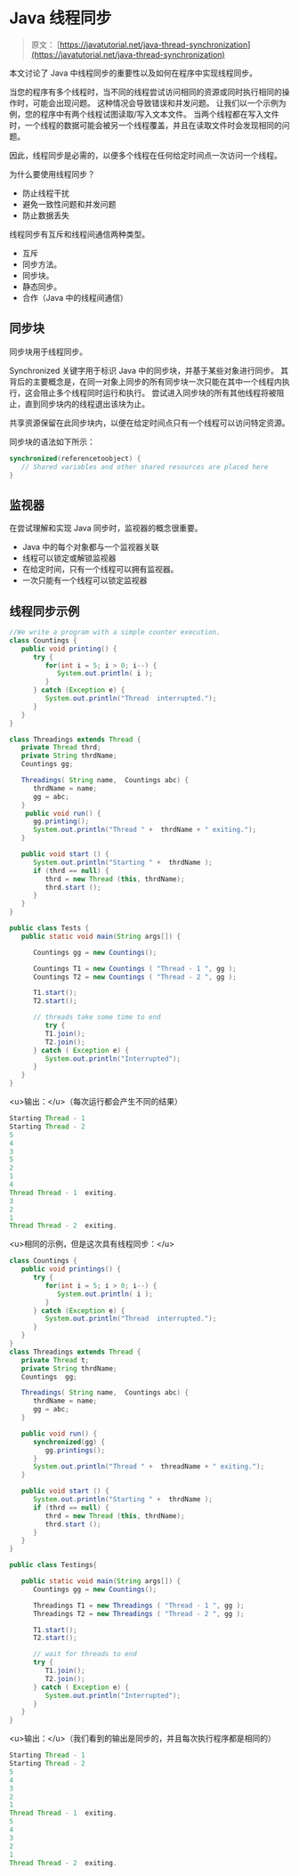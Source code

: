 # Java 线程同步

> 原文： [https://javatutorial.net/java-thread-synchronization](https://javatutorial.net/java-thread-synchronization)

本文讨论了 Java 中线程同步的重要性以及如何在程序中实现线程同步。

当您的程序有多个线程时，当不同的线程尝试访问相同的资源或同时执行相同的操作时，可能会出现问题。 这种情况会导致错误和并发问题。 让我们以一个示例为例，您的程序中有两个线程试图读取/写入文本文件。 当两个线程都在写入文件时，一个线程的数据可能会被另一个线程覆盖，并且在读取文件时会发现相同的问题。

因此，线程同​​步是必需的，以便多个线程在任何给定时间点一次访问一个线程。

为什么要使用线程同步？

*   防止线程干扰
*   避免一致性问题和并发问题
*   防止数据丢失

线程同步有互斥和线程间通信两种类型。

*   互斥
*   同步方法。
*   同步块。
*   静态同步。
*   合作（Java 中的线程间通信）

## 同步块

同步块用于线程同步。

Synchronized 关键字用于标识 Java 中的同步块，并基于某些对象进行同步。 其背后的主要概念是，在同一对象上同步的所有同步块一次只能在其中一个线程内执行，这会阻止多个线程同时运行和执行。 尝试进入同步块的所有其他线程将被阻止，直到同步块内的线程退出该块为止。

共享资源保留在此同步块内，以便在给定时间点只有一个线程可以访问特定资源。

同步块的语法如下所示：

```java
synchronized(referencetoobject) {
   // Shared variables and other shared resources are placed here
}

```

## 监视器

在尝试理解和实现 Java 同步时，监视器的概念很重要。

*   Java 中的每个对象都与一个监视器关联
*   线程可以锁定或解锁监视器
*   在给定时间，只有一个线程可以拥有监视器。
*   一次只能有一个线程可以锁定监视器

## 线程同步示例

```java
//We write a program with a simple counter execution.
class Countings {
   public void printing() {
      try {
         for(int i = 5; i > 0; i--) {
            System.out.println( i );
         }
      } catch (Exception e) {
         System.out.println("Thread  interrupted.");
      }
   }
}

class Threadings extends Thread {
   private Thread thrd;
   private String thrdName;
   Countings gg;

   Threadings( String name,  Countings abc) {
      thrdName = name;
      gg = abc;
   }
    public void run() {
      gg.printing();
      System.out.println("Thread " +  thrdName + " exiting.");
   }

   public void start () {
      System.out.println("Starting " +  thrdName );
      if (thrd == null) {
         thrd = new Thread (this, thrdName);
         thrd.start ();
      }
   }
}

public class Tests {
   public static void main(String args[]) {

      Countings gg = new Countings();

      Countings T1 = new Countings ( "Thread - 1 ", gg );
      Countings T2 = new Countings ( "Thread - 2 ", gg );

      T1.start();
      T2.start();

      // threads take some time to end
         try {
         T1.join();
         T2.join();
      } catch ( Exception e) {
         System.out.println("Interrupted");
      }
   }
}

```

&lt;u&gt;输出：&lt;/u&gt;（每次运行都会产生不同的结果）

```java
Starting Thread - 1
Starting Thread - 2
5
4
3
5
2
1
4
Thread Thread - 1  exiting.
3
2
1
Thread Thread - 2  exiting.
```

&lt;u&gt;相同的示例，但是这次具有线程同步：&lt;/u&gt;

```java
class Countings {
   public void printings() {
      try {
         for(int i = 5; i > 0; i--) {
            System.out.println( i );
         }
      } catch (Exception e) {
         System.out.println("Thread  interrupted.");
      }
   }
}
class Threadings extends Thread {
   private Thread t;
   private String thrdName;
   Countings  gg;

   Threadings( String name,  Countings abc) {
      thrdName = name;
      gg = abc;
   }

   public void run() {
      synchronized(gg) {
         gg.printings();
      }
      System.out.println("Thread " +  threadName + " exiting.");
   }

   public void start () {
      System.out.println("Starting " +  thrdName );
      if (thrd == null) {
         thrd = new Thread (this, thrdName);
         thrd.start ();
      }
   }
}

public class Testings{

   public static void main(String args[]) {
      Countings gg = new Countings();

      Threadings T1 = new Threadings ( "Thread - 1 ", gg );
      Threadings T2 = new Threadings ( "Thread - 2 ", gg );

      T1.start();
      T2.start();

      // wait for threads to end
      try {
         T1.join();
         T2.join();
      } catch ( Exception e) {
         System.out.println("Interrupted");
      }
   }
}

```

&lt;u&gt;输出：&lt;/u&gt;（我们看到的输出是同步的，并且每次执行程序都是相同的）

```java
Starting Thread - 1
Starting Thread - 2
5
4
3
2
1
Thread Thread - 1  exiting.
5
4
3
2
1
Thread Thread - 2  exiting.
```